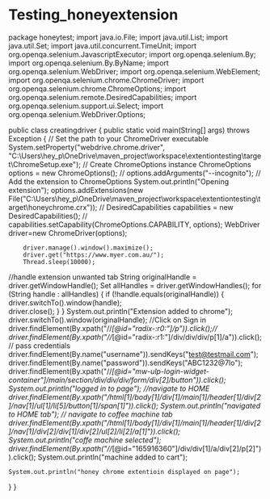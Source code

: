 # Testing_honeyextension
package honeytest;
import java.io.File;
import java.util.List;
import java.util.Set;
import java.util.concurrent.TimeUnit;
import org.openqa.selenium.JavascriptExecutor;
import org.openqa.selenium.By;
import org.openqa.selenium.By.ByName;
import org.openqa.selenium.WebDriver;
import org.openqa.selenium.WebElement;
import org.openqa.selenium.chrome.ChromeDriver;
import org.openqa.selenium.chrome.ChromeOptions;
import org.openqa.selenium.remote.DesiredCapabilities;
import org.openqa.selenium.support.ui.Select;
import org.openqa.selenium.WebDriver.Options;

public class creatingdriver {
	public static void main(String[] args) throws Exception   {
  // Set the path to your ChromeDriver executable
        System.setProperty("webdrive.chrome.driver", "C:\\Users\\hey_p\\OneDrive\\maven_project\\workspace\\extentiontesting\\target\\ChromeSetup.exe");
// Create ChromeOptions instance
        ChromeOptions options = new ChromeOptions();
      //  options.addArguments("--incognito");
 // Add the extension to ChromeOptions
        System.out.println("Opening extension");
        options.addExtensions(new File("C:\\Users\\hey_p\\OneDrive\\maven_project\\workspace\\extentiontesting\\target\\honeychrome.crx"));
//        DesiredCapabilities capabilities = new DesiredCapabilities();
//        capabilities.setCapability(ChromeOptions.CAPABILITY, options);
        WebDriver driver=new ChromeDriver(options);
       
        driver.manage().window().maximize();
        driver.get("https://www.myer.com.au/");
        Thread.sleep(10000);
 //handle extension unwanted tab
        String originalHandle = driver.getWindowHandle();
        Set<String> allHandles = driver.getWindowHandles();
       	        for (String handle : allHandles) {
            if (!handle.equals(originalHandle)) {
                driver.switchTo().window(handle);         
                driver.close(); 
                       }
                    }
  	     System.out.println("Extension added to chrome");
        driver.switchTo().window(originalHandle); 
//Click on Sign in
   driver.findElement(By.xpath("//*[@id=\"radix-:r0:\"]/p")).click();//
   driver.findElement(By.xpath("//*[@id=\"radix-:r1:\"]/div/div/div/p[1]/a")).click();
// pass credentials
  driver.findElement(By.name("username")).sendKeys("test@testmail.com");
  driver.findElement(By.name("password")).sendKeys("ABC1232@7lo");
  driver.findElement(By.xpath("//*[@id=\"mw-ulp-login-widget-container\"]/main/section/div/div/div/form/div[2]/button")).click();
  System.out.println("logged in to page");
//navigate to HOME
  driver.findElement(By.xpath("/html[1]/body[1]/div[1]/main[1]/header[1]/div[2]/nav[1]/ul[1]/li[5]/button[1]/span[1]")).click();
  System.out.println("navigated to HOME tab");
// navigate to coffee machine tab
  driver.findElement(By.xpath("/html[1]/body[1]/div[1]/main[1]/header[1]/div[2]/nav[1]/div[2]/div[1]/div[2]/ul[2]/li[2]/a[1]")).click();
   System.out.println("coffe machine selected");
  driver.findElement(By.xpath("//*[@id=\"165916360\"]/div/div[1]/a/div[2]/p[2]")).click();
  System.out.println("machine added to cart");
  
    System.out.println("honey chrome extentioin displayed on page");

 }
}
